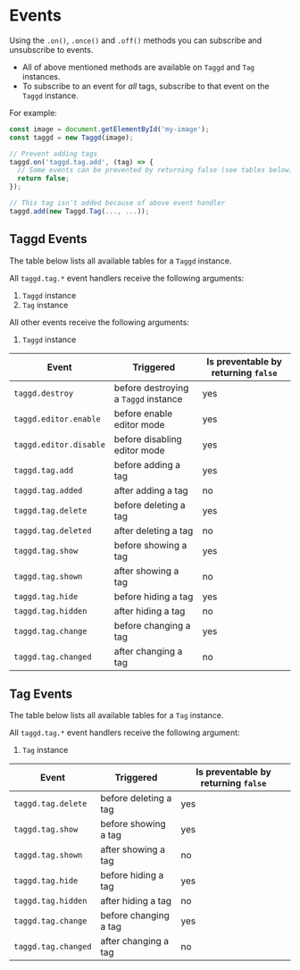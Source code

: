 # Events

Using the `.on()`, `.once()` and `.off()` methods you can subscribe and unsubscribe to events.

- All of above mentioned methods are available on `Taggd` and `Tag` instances.
- To subscribe to an event for _all_ tags, subscribe to that event on the `Taggd` instance.

For example:

```js
const image = document.getElementById('my-image');
const taggd = new Taggd(image);

// Prevent adding tags
taggd.on('taggd.tag.add', (tag) => {
  // Some events can be prevented by returning false (see tables below)
  return false;
});

// This tag isn’t added because of above event handler
taggd.add(new Taggd.Tag(..., ...));
```

## Taggd Events

The table below lists all available tables for a `Taggd` instance.

All `taggd.tag.*` event handlers receive the following arguments:

1. `Taggd` instance
2. `Tag` instance

All other events receive the following arguments:

1. `Taggd` instance

| Event                  | Triggered                            | Is preventable by returning `false` |
|------------------------|--------------------------------------|-------------------------------------|
| `taggd.destroy`        | before destroying a `Taggd` instance | yes                                 |
| `taggd.editor.enable`  | before enable editor mode            | yes                                 |
| `taggd.editor.disable` | before disabling editor mode         | yes                                 |
| `taggd.tag.add`        | before adding a tag                  | yes                                 |
| `taggd.tag.added`      | after adding a tag                   | no                                  |
| `taggd.tag.delete`     | before deleting a tag                | yes                                 |
| `taggd.tag.deleted`    | after deleting a tag                 | no                                  |
| `taggd.tag.show`       | before showing a tag                 | yes                                 |
| `taggd.tag.shown`      | after showing a tag                  | no                                  |
| `taggd.tag.hide`       | before hiding a tag                  | yes                                 |
| `taggd.tag.hidden`     | after hiding a tag                   | no                                  |
| `taggd.tag.change`     | before changing a tag                | yes                                 |
| `taggd.tag.changed`    | after changing a tag                 | no                                  |


## Tag Events

The table below lists all available tables for a `Tag` instance.

All `taggd.tag.*` event handlers receive the following argument:

1. `Tag` instance

| Event                  | Triggered                            | Is preventable by returning `false` |
|------------------------|--------------------------------------|-------------------------------------|
| `taggd.tag.delete`     | before deleting a tag                | yes                                 |
| `taggd.tag.show`       | before showing a tag                 | yes                                 |
| `taggd.tag.shown`      | after showing a tag                  | no                                  |
| `taggd.tag.hide`       | before hiding a tag                  | yes                                 |
| `taggd.tag.hidden`     | after hiding a tag                   | no                                  |
| `taggd.tag.change`     | before changing a tag                | yes                                 |
| `taggd.tag.changed`    | after changing a tag                 | no                                  |

